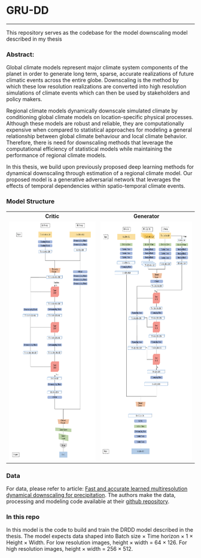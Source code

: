 # GRU-DD
-------
This repository serves as the codebase for the model downscaling model described in my thesis

### Abstract:
Global climate models represent major climate system components of the planet in order to generate long term, sparse, accurate realizations of future climatic events across the entire globe. Downscaling is the method by which these low resolution realizations are converted into high resolution simulations of climate events which can then be used by stakeholders and policy makers. 

Regional climate models dynamically downscale simulated climate by conditioning global climate models on  location-specific physical processes. Although these models are robust and reliable, they are computationally expensive when compared to statistical approaches for modeling a general relationship between global climate behaviour and local climate behavior. Therefore, there is need for downscaling methods that leverage the computational efficiency of statistical models while maintaining the performance of regional climate models.

In this thesis, we build upon previously proposed deep learning methods for dynamical downscaling through estimation of a regional climate model. Our proposed model is a generative adversarial network that leverages the effects of temporal dependencies within spatio-temporal climate events. 

### Model Structure

<table>
    <tr>
        <th >Critic</th>
        <th >Generator</th>
    </tr>
    <tr>
        <td> 
            <img src='./imgs/drdd critic.png'  alt="1" width = 360px height = 640px >
        </td>
        <td> 
            <img src='./imgs/drdd gen.png'  alt="2" width = 360px height = 640px >
        </td>
   </tr> 
</table>

### Data

For data, please refer to article: [Fast and accurate learned multiresolution dynamical downscaling for precipitation](https://arxiv.org/abs/2101.06813). The authors make the data, processing and modeling code available at their [github repository](https://github.com/lzhengchun/dsgan).

### In this repo 

In this model is the code to build and train the DRDD model described in the thesis. The model expects data shaped into Batch size $\times$ Time horizon $\times$ 1 $\times$ Height $\times$ Width. For low resolution images, height $\times$ width = 64 $\times$ 126. For high resolution images, height $\times$ width = 256 $\times$ 512.